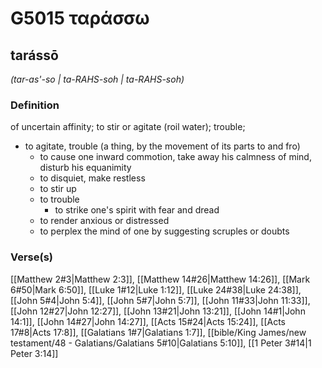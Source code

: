 # G5015 ταράσσω

## tarássō

_(tar-as'-so | ta-RAHS-soh | ta-RAHS-soh)_

### Definition

of uncertain affinity; to stir or agitate (roil water); trouble; 

- to agitate, trouble (a thing, by the movement of its parts to and fro)
  - to cause one inward commotion, take away his calmness of mind, disturb his equanimity
  - to disquiet, make restless
  - to stir up
  - to trouble
    - to strike one's spirit with fear and dread
  - to render anxious or distressed
  - to perplex the mind of one by suggesting scruples or doubts

### Verse(s)

[[Matthew 2#3|Matthew 2:3]], [[Matthew 14#26|Matthew 14:26]], [[Mark 6#50|Mark 6:50]], [[Luke 1#12|Luke 1:12]], [[Luke 24#38|Luke 24:38]], [[John 5#4|John 5:4]], [[John 5#7|John 5:7]], [[John 11#33|John 11:33]], [[John 12#27|John 12:27]], [[John 13#21|John 13:21]], [[John 14#1|John 14:1]], [[John 14#27|John 14:27]], [[Acts 15#24|Acts 15:24]], [[Acts 17#8|Acts 17:8]], [[Galatians 1#7|Galatians 1:7]], [[bible/King James/new testament/48 - Galatians/Galatians 5#10|Galatians 5:10]], [[1 Peter 3#14|1 Peter 3:14]]